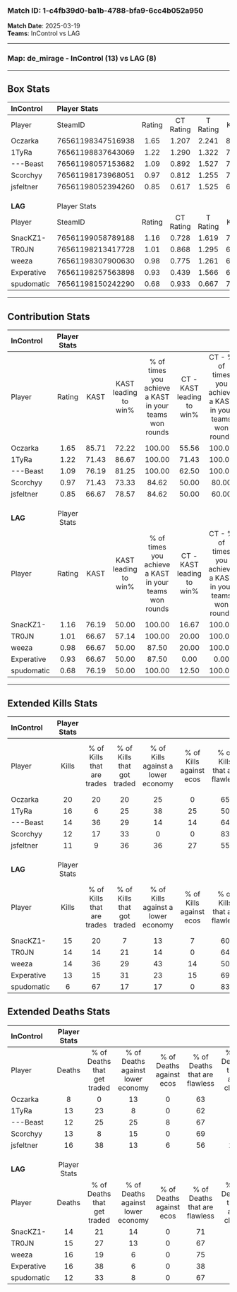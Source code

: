 ### Match ID: 1-c4fb39d0-ba1b-4788-bfa9-6cc4b052a950  
**Match Date**: 2025-03-19  
**Teams**: InControl vs LAG  

---  

### **Map**: de_mirage - InControl (13) vs LAG (8)  
---  

## Box Stats  

| **InControl** | Player Stats      |        |           |          |       |       |       |         |        |      |     |
| :- | :- | :-: | :-: | :-: | :-: | :-: | :-: | :-: | :-: | :-: | :-: |
| Player        | SteamID           | Rating | CT Rating | T Rating | KAST  |  ADR  | Kills | Assists | Deaths | K/D  | HS% |
| Oczarka       | 76561198347516938 |  1.65  |   1.207   |  2.241   | 85.71 | 100.9 |  20   |    4    |   8    | 2.50 | 65  |
| 1TyRa         | 76561198837643069 |  1.22  |   1.290   |  1.322   | 71.43 | 88.9  |  16   |    6    |   13   | 1.23 | 62  |
| ---Beast      | 76561198057153682 |  1.09  |   0.892   |  1.527   | 76.19 | 54.6  |  14   |    5    |   12   | 1.17 | 42  |
| Scorchyy      | 76561198173968051 |  0.97  |   0.812   |  1.255   | 71.43 | 62.9  |  12   |    5    |   13   | 0.92 | 58  |
| jsfeltner     | 76561198052394260 |  0.85  |   0.617   |  1.525   | 66.67 | 69.7  |  11   |    7    |   16   | 0.69 | 18  |
|               |                   |        |           |          |       |       |       |         |        |      |     |
|               |                   |        |           |          |       |       |       |         |        |      |     |
|               |                   |        |           |          |       |       |       |         |        |      |     |
| **LAG**       | Player Stats      |        |           |          |       |       |       |         |        |      |     |
| Player        | SteamID           | Rating | CT Rating | T Rating | KAST  |  ADR  | Kills | Assists | Deaths | K/D  | HS% |
| SnacKZ1-      | 76561199058789188 |  1.16  |   0.728   |  1.619   | 76.19 | 82.1  |  15   |    4    |   14   | 1.07 | 86  |
| TR0JN         | 76561198213417728 |  1.01  |   0.868   |  1.295   | 66.67 | 79.5  |  14   |    2    |   15   | 0.93 | 28  |
| weeza         | 76561198307900630 |  0.98  |   0.775   |  1.261   | 66.67 | 72.9  |  14   |    5    |   16   | 0.88 | 35  |
| Experative    | 76561198257563898 |  0.93  |   0.439   |  1.566   | 66.67 | 70.3  |  13   |    6    |   16   | 0.81 | 46  |
| spudomatic    | 76561198150242290 |  0.68  |   0.933   |  0.667   | 76.19 | 32.8  |   6   |    3    |   12   | 0.50 | 83  |
---  

## Contribution Stats  

| **InControl** | Player Stats |       |                      |                                                        |                           |                                                             |                          |                                                            |
| :- | :-: | :-: | :-: | :-: | :-: | :-: | :-: | :-: |
| Player        |    Rating    | KAST  | KAST leading to win% | % of times you achieve a KAST in your teams won rounds | CT - KAST leading to win% | CT - % of times you achieve a KAST in your teams won rounds | T - KAST leading to win% | T - % of times you achieve a KAST in your teams won rounds |
| Oczarka       |     1.65     | 85.71 |        72.22         |                         100.00                         |           55.56           |                           100.00                            |          88.89           |                           100.00                           |
| 1TyRa         |     1.22     | 71.43 |        86.67         |                         100.00                         |           71.43           |                           100.00                            |          100.00          |                           100.00                           |
| ---Beast      |     1.09     | 76.19 |        81.25         |                         100.00                         |           62.50           |                           100.00                            |          100.00          |                           100.00                           |
| Scorchyy      |     0.97     | 71.43 |        73.33         |                         84.62                          |           50.00           |                            80.00                            |          100.00          |                           87.50                            |
| jsfeltner     |     0.85     | 66.67 |        78.57         |                         84.62                          |           50.00           |                            60.00                            |          100.00          |                           100.00                           |
|               |              |       |                      |                                                        |                           |                                                             |                          |                                                            |
|               |              |       |                      |                                                        |                           |                                                             |                          |                                                            |
|               |              |       |                      |                                                        |                           |                                                             |                          |                                                            |
| **LAG**       | Player Stats |       |                      |                                                        |                           |                                                             |                          |                                                            |
| Player        |    Rating    | KAST  | KAST leading to win% | % of times you achieve a KAST in your teams won rounds | CT - KAST leading to win% | CT - % of times you achieve a KAST in your teams won rounds | T - KAST leading to win% | T - % of times you achieve a KAST in your teams won rounds |
| SnacKZ1-      |     1.16     | 76.19 |        50.00         |                         100.00                         |           16.67           |                           100.00                            |          70.00           |                           100.00                           |
| TR0JN         |     1.01     | 66.67 |        57.14         |                         100.00                         |           20.00           |                           100.00                            |          77.78           |                           100.00                           |
| weeza         |     0.98     | 66.67 |        50.00         |                         87.50                          |           20.00           |                           100.00                            |          66.67           |                           85.71                            |
| Experative    |     0.93     | 66.67 |        50.00         |                         87.50                          |           0.00            |                            0.00                             |          77.78           |                           100.00                           |
| spudomatic    |     0.68     | 76.19 |        50.00         |                         100.00                         |           12.50           |                           100.00                            |          87.50           |                           100.00                           |
---  

## Extended Kills Stats  

| **InControl** | Player Stats |                            |                            |                                    |                         |                              |                                 |                                       |                    |           |
| :- | :-: | :-: | :-: | :-: | :-: | :-: | :-: | :-: | :-: | :-: |
| Player        |    Kills     | % of Kills that are trades | % of Kills that got traded | % of Kills against a lower economy | % of Kills against ecos | % of Kills that are flawless | % of Kills that are close duels | % of Kills that are assisted by flash | Pistol Round Kills | AWP Kills |
| Oczarka       |      20      |             20             |             20             |                 25                 |            0            |              65              |                5                |                   0                   |         4          |     0     |
| 1TyRa         |      16      |             6              |             25             |                 38                 |           25            |              50              |                6                |                   6                   |         0          |     0     |
| ---Beast      |      14      |             36             |             29             |                 14                 |           14            |              64              |                0                |                   0                   |         2          |     0     |
| Scorchyy      |      12      |             17             |             33             |                 0                  |            0            |              83              |                8                |                   8                   |         2          |     4     |
| jsfeltner     |      11      |             9              |             36             |                 36                 |           27            |              55              |                0                |                   9                   |         0          |     0     |
|               |              |                            |                            |                                    |                         |                              |                                 |                                       |                    |           |
|               |              |                            |                            |                                    |                         |                              |                                 |                                       |                    |           |
|               |              |                            |                            |                                    |                         |                              |                                 |                                       |                    |           |
| **LAG**       | Player Stats |                            |                            |                                    |                         |                              |                                 |                                       |                    |           |
| Player        |    Kills     | % of Kills that are trades | % of Kills that got traded | % of Kills against a lower economy | % of Kills against ecos | % of Kills that are flawless | % of Kills that are close duels | % of Kills that are assisted by flash | Pistol Round Kills | AWP Kills |
| SnacKZ1-      |      15      |             20             |             7              |                 13                 |            7            |              60              |                0                |                   0                   |         3          |     0     |
| TR0JN         |      14      |             14             |             21             |                 14                 |            0            |              64              |                0                |                   7                   |         2          |     9     |
| weeza         |      14      |             36             |             29             |                 43                 |           14            |              50              |                7                |                  14                   |         1          |     0     |
| Experative    |      13      |             15             |             31             |                 23                 |           15            |              69              |                8                |                   0                   |         2          |     0     |
| spudomatic    |      6       |             67             |             17             |                 17                 |            0            |              83              |                0                |                   0                   |         1          |     0     |
## Extended Deaths Stats  

| **InControl** | Player Stats |                             |                                   |                          |                               |                            |                           |               |
| :- | :-: | :-: | :-: | :-: | :-: | :-: | :-: | :-: |
| Player        |    Deaths    | % of Deaths that get traded | % of Deaths against lower economy | % of Deaths against ecos | % of Deaths that are flawless | % of Deaths that are close | % of Deaths while blinded | Deaths to AWP |
| Oczarka       |      8       |              0              |                13                 |            0             |              63               |             0              |             0             |       0       |
| 1TyRa         |      13      |             23              |                 8                 |            0             |              62               |             0              |             0             |       2       |
| ---Beast      |      12      |             25              |                25                 |            8             |              67               |             0              |             8             |       2       |
| Scorchyy      |      13      |              8              |                15                 |            0             |              69               |             0              |             0             |       2       |
| jsfeltner     |      16      |             38              |                13                 |            6             |              56               |             13             |            13             |       3       |
|               |              |                             |                                   |                          |                               |                            |                           |               |
|               |              |                             |                                   |                          |                               |                            |                           |               |
|               |              |                             |                                   |                          |                               |                            |                           |               |
| **LAG**       | Player Stats |                             |                                   |                          |                               |                            |                           |               |
| Player        |    Deaths    | % of Deaths that get traded | % of Deaths against lower economy | % of Deaths against ecos | % of Deaths that are flawless | % of Deaths that are close | % of Deaths while blinded | Deaths to AWP |
| SnacKZ1-      |      14      |             21              |                14                 |            0             |              71               |             0              |             0             |       1       |
| TR0JN         |      15      |             27              |                13                 |            0             |              67               |             7              |            13             |       0       |
| weeza         |      16      |             19              |                 6                 |            0             |              75               |             6              |             0             |       0       |
| Experative    |      16      |             38              |                 6                 |            0             |              38               |             6              |             0             |       2       |
| spudomatic    |      12      |             33              |                 8                 |            0             |              67               |             0              |             8             |       1       |
